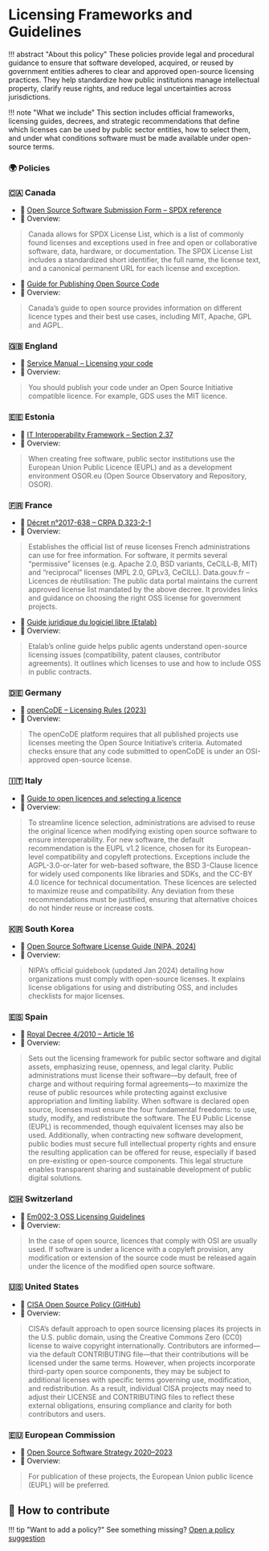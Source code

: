 # Licensing Frameworks and Guidelines

!!! abstract "About this policy"
      These policies provide legal and procedural guidance to ensure that software developed, acquired, or reused by government entities adheres to clear and approved open-source licensing practices. They help standardize how public institutions manage intellectual property, clarify reuse rights, and reduce legal uncertainties across jurisdictions.
  
!!! note "What we include"
      This section includes official frameworks, licensing guides, decrees, and strategic recommendations that define which licenses can be used by public sector entities, how to select them, and under what conditions software must be made available under open-source terms.

      
### 🌍  Policies

### 🇨🇦 Canada

* 🔗 [Open Source Software Submission Form – SPDX reference](https://code.open.canada.ca/en/open-source-software-form.html)
* 📄 Overview:
> Canada allows for SPDX License List, which is a list of commonly found licenses and exceptions used in free and open or collaborative software, data, hardware, or documentation. The SPDX License List includes a standardized short identifier, the full name, the license text, and a canonical permanent URL for each license and exception.

* 🔗 [Guide for Publishing Open Source Code](https://www.canada.ca/en/government/system/digital-government/digital-government-innovations/open-source-software/guide-for-publishing-open-source-code.html)
* 📄 Overview:
> Canada’s guide to open source provides information on different licence types and their best use cases, including MIT, Apache, GPL and AGPL.

### 🇬🇧 England

* 🔗 [Service Manual – Licensing your code](https://www.gov.uk/service-manual/technology/making-source-code-open-and-reusable#:~:text=You%20should%20make%20your%20code,such%20as%20a%20development%20agency)
* 📄 Overview:
> You should publish your code under an Open Source Initiative compatible licence. For example, GDS uses the MIT licence.

### 🇪🇪 Estonia

* 🔗 [IT Interoperability Framework – Section 2.37](https://www.stat.ee/sites/default/files/2022-11/Estonian%20IT%20Interoperability%20Framework%20-%20Abridgement%20of%20Version%203.0.pdf)
* 📄 Overview:
> When creating free software, public sector institutions use the European Union Public Licence (EUPL) and as a development environment OSOR.eu (Open Source Observatory and Repository, OSOR).

### 🇫🇷 France

* 🔗 [Décret n°2017-638 – CRPA D.323-2-1](https://www.legifrance.gouv.fr/jorf/article_jo/JORFARTI000034502563)
* 📄 Overview:
> Establishes the official list of reuse licenses French administrations can use for free information. For software, it permits several “permissive” licenses (e.g. Apache 2.0, BSD variants, CeCILL‑B, MIT) and “reciprocal” licenses (MPL 2.0, GPLv3, CeCILL).
> Data.gouv.fr – Licences de réutilisation: The public data portal maintains the current approved license list mandated by the above decree. It provides links and guidance on choosing the right OSS license for government projects.

* 🔗 [Guide juridique du logiciel libre (Etalab)](https://www.etalab.gouv.fr/accompagnement-logiciels-libres/#:~:text=,clauses%20juridiques%20de%20votre%20march%C3%A9)
* 📄 Overview:
> Etalab’s online guide helps public agents understand open-source licensing issues (compatibility, patent clauses, contributor agreements). It outlines which licenses to use and how to include OSS in public contracts.

### 🇩🇪 Germany

* 🔗 [openCoDE – Licensing Rules (2023)](https://opencode.de/en/about-opencode)
* 📄 Overview:
> The openCoDE platform requires that all published projects use licenses meeting the Open Source Initiative’s criteria. Automated checks ensure that any code submitted to openCoDE is under an OSI-approved open-source license.

### 🇮🇹 Italy

* 🔗 [Guide to open licences and selecting a licence](https://docs.italia.it/italia/developers-italia/gl-acquisition-and-reuse-software-for-pa-docs/en/stabile/software-reuse/open-licences-and-selecting-a-licence.html#choosing-a-licence)
* 📄 Overview:
> To streamline licence selection, administrations are advised to reuse the original licence when modifying existing open source software to ensure interoperability. For new software, the default recommendation is the EUPL v1.2 licence, chosen for its European-level compatibility and copyleft protections. Exceptions include the AGPL-3.0-or-later for web-based software, the BSD 3-Clause licence for widely used components like libraries and SDKs, and the CC-BY 4.0 licence for technical documentation. These licences are selected to maximize reuse and compatibility. Any deviation from these recommendations must be justified, ensuring that alternative choices do not hinder reuse or increase costs.



### 🇰🇷 South Korea

* 🔗 [Open Source Software License Guide (NIPA, 2024)](https://www.oss.kr/oss_guide/show/9a73fa3c-c233-4e8b-8527-7d57ed7218f7#:~:text=,%EA%B0%9C%EB%B0%9C%EA%B3%BC%20%EC%B6%9C%EC%8B%9C%EA%B0%80%20%EC%A6%9D%EA%B0%80%ED%95%A8%EC%97%90%20%EB%94%B0%EB%9D%BC%20%EC%98%A4%ED%94%88%EC%86%8C%EC%8A%A4SW)
* 📄 Overview:
> NIPA’s official guidebook (updated Jan 2024) detailing how organizations must comply with open-source licenses. It explains license obligations for using and distributing OSS, and includes checklists for major licenses.

### 🇪🇸 Spain

* 🔗 [Royal Decree 4/2010 – Article 16](https://www.boe.es/buscar/act.php?id=BOE-A-2010-1331)
* 📄 Overview:
> Sets out the licensing framework for public sector software and digital assets, emphasizing reuse, openness, and legal clarity. Public administrations must license their software—by default, free of charge and without requiring formal agreements—to maximize the reuse of public resources while protecting against exclusive appropriation and limiting liability.
> When software is declared open source, licenses must ensure the four fundamental freedoms: to use, study, modify, and redistribute the software. The EU Public License (EUPL) is recommended, though equivalent licenses may also be used. Additionally, when contracting new software development, public bodies must secure full intellectual property rights and ensure the resulting application can be offered for reuse, especially if based on pre-existing or open-source components. This legal structure enables transparent sharing and sustainable development of public digital solutions.

### 🇨🇭 Switzerland

* 🔗 [Em002-3 OSS Licensing Guidelines](https://www.bk.admin.ch/bk/en/home/digitale-transformation-ikt-lenkung/bundesarchitektur/open_source_software/hilfsmittel_oss.html)
* 📄 Overview:
> In the case of open source, licences that comply with OSI are usually used. If software is under a licence with a copyleft provision, any modification or extension of the source code must be released again under the licence of the modified open source software.

### 🇺🇸 United States

* 🔗 [CISA Open Source Policy (GitHub)](https://github.com/cisagov/development-guide/blob/develop/open-source-policy/policy.md)
* 📄 Overview:
> CISA’s default approach to open source licensing places its projects in the U.S. public domain, using the Creative Commons Zero (CC0) license to waive copyright internationally. Contributors are informed—via the default CONTRIBUTING file—that their contributions will be licensed under the same terms. However, when projects incorporate third-party open source components, they may be subject to additional licenses with specific terms governing use, modification, and redistribution. As a result, individual CISA projects may need to adjust their LICENSE and CONTRIBUTING files to reflect these external obligations, ensuring compliance and clarity for both contributors and users.

### 🇪🇺 European Commission

* 🔗 [Open Source Software Strategy 2020–2023](https://commission.europa.eu/document/download/97e59978-42c0-4b4a-9406-8f1a86837530_en?filename=en_ec_open_source_strategy_2020-2023.pdf)
* 📄 Overview:
> For publication of these projects, the European Union public licence (EUPL) will be preferred.


## 🤝 How to contribute
  
!!! tip "Want to add a policy?"
      See something missing? [Open a policy suggestion](https://github.com/EL-BID/OSS_policies/issues/new?template=policy-suggestion.yml)